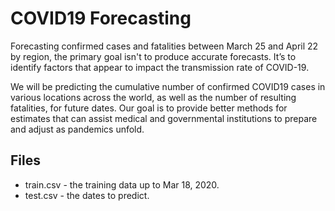 # COVID19 Forecasting

Forecasting confirmed cases and fatalities between March 25 and April 22 by region, the primary goal isn't to produce accurate forecasts. It’s to identify factors that appear to impact the transmission rate of COVID-19.

We will be predicting the cumulative number of confirmed COVID19 cases in various locations across the world, as well as the number of resulting fatalities, for future dates. Our goal is to provide better methods for estimates that can assist medical and governmental 
institutions to prepare and adjust as pandemics unfold.

## Files 

* train.csv - the training data up to Mar 18, 2020.
* test.csv - the dates to predict.
